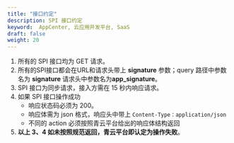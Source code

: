 ```yaml
---
title: "接口约定"
description: SPI 接口约定
keyword:  AppCenter, 云应用开发平台, SaaS 
draft: false
weight: 20
---
```


1. 所有的 SPI 接口均为 GET 请求。
2. 所有的SPI接口都会在URL和请求头带上 **signature** 参数；query 路径中参数名为 **signature**  请求头中参数名为**app_signature**。
3. SPI 接口为同步请求，接入方需在 15 秒内响应请求。
4. 如果 SPI 接口操作成功
   - 响应状态码必须为 200。
   - 响应体需为 json 格式，响应头中带上 `Content-Type：application/json`
   - 不同的 action 必须按照青云平台给出的响应体结构返回
5. **以上 3、4 如未按照规范返回，青云平台即认定为操作失败**。
